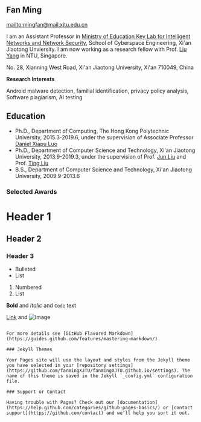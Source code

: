 
## Fan Ming 

[mailto:mingfan@mail.xjtu.edu.cn](mailto:mingfan@mail.xjtu.edu.cn)

I am an Assistant Professor in [Ministry of Education Key Lab for Intelligent Networks and Network Security](http://nskeylab.xjtu.edu.cn/site/lab/), School of Cyberspace Engineering, Xi'an Jiaotong Unviersity. I am now working as a research fellow with Prof. [Liu Yang](https://www.ntu.edu.sg/home/yangliu/) in NTU, Singapore.



No. 28, Xianning West Road, Xi'an Jiaotong University, Xi'an 710049, China

**Research Interests**

Android malware detection, familial identification, privacy policy analysis, Software plagiarism, AI testing

## Education

- Ph.D., Department of Computing, The Hong Kong Polytechnic University, 2015.3-2019.6, under the supervision of Associate Professor [Daniel Xiapu Luo](https://www4.comp.polyu.edu.hk/~csxluo/)
- Ph.D., Department of Computer Science and Technology, Xi'an Jiaotong University, 2013.9-2019.3, under the supervision of Prof. [Jun Liu](http://gr.xjtu.edu.cn/web/liukeen/1) and Prof. [Ting Liu](http://gr.xjtu.edu.cn/web/tingliu)
- B.S., Department of Computer Science and Technology, Xi'an Jiaotong University, 2009.9-2013.6

### Selected Awards


# Header 1
## Header 2
### Header 3

- Bulleted
- List

1. Numbered
2. List

**Bold** and _Italic_ and `Code` text

[Link](url) and ![Image](src)
```

For more details see [GitHub Flavored Markdown](https://guides.github.com/features/mastering-markdown/).

### Jekyll Themes

Your Pages site will use the layout and styles from the Jekyll theme you have selected in your [repository settings](https://github.com/fanmingXJTU/fanmingXJTU.github.io/settings). The name of this theme is saved in the Jekyll `_config.yml` configuration file.

### Support or Contact

Having trouble with Pages? Check out our [documentation](https://help.github.com/categories/github-pages-basics/) or [contact support](https://github.com/contact) and we’ll help you sort it out.
